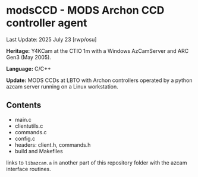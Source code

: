 # modsCCD - MODS Archon CCD controller agent

Last Update: 2025 July 23 [rwp/osu]

**Heritage:** Y4KCam at the CTIO 1m with a Windows AzCamServer and ARC Gen3 (May 2005).

**Language:** C/C++

**Update:** MODS CCDs at LBTO with Archon controllers operated by a python azcam server running on a Linux workstation.

## Contents

 * main.c
 * clientutils.c
 * commands.c
 * config.c
 * headers: client.h, commands.h
 * build and Makefiles

links to `libazcam.a` in another part of this repository folder with the azcam interface routines.
